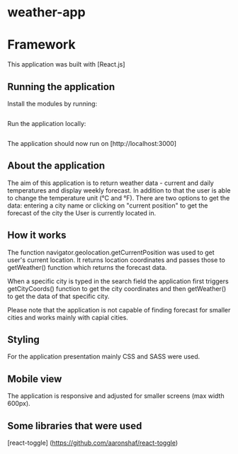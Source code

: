 # weather-app

# Framework

This application was built with [React.js] 

## Running the application

Install the modules by running:

```npm install
```

Run the application locally:
```npm start
```

The application should now run on [http://localhost:3000]

## About the application 

The aim of this application is to return weather data - current and daily temperatures and display weekly forecast. In addition to that the user is able to change the temperature unit (°C and °F). 
There are two options to get the data: entering a city name or clicking on "current position" to get the forecast of the city the User is currently located in.

## How it works

The function navigator.geolocation.getCurrentPosition was used to get user's current location. It returns location coordinates and passes those to getWeather() function which returns the forecast data.

When a specific city is typed in the search field the application first triggers getCityCoords() function to get the city coordinates and then getWeather() to get the data of that specific city.

Please note that the application is not capable of finding forecast for smaller cities and works mainly with capial cities.

## Styling
For the application presentation mainly CSS and SASS were used.

## Mobile view
The application is responsive and adjusted for smaller screens (max width 600px).

## Some libraries that were used
[react-toggle]
(https://github.com/aaronshaf/react-toggle)





